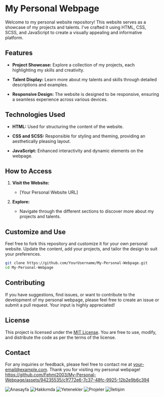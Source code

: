 # My Personal Webpage

Welcome to my personal website repository! This website serves as a showcase of my projects and talents. I've crafted it using HTML, CSS, SCSS, and JavaScript to create a visually appealing and informative platform.

## Features

- **Project Showcase:** Explore a collection of my projects, each highlighting my skills and creativity.

- **Talent Display:** Learn more about my talents and skills through detailed descriptions and examples.

- **Responsive Design:** The website is designed to be responsive, ensuring a seamless experience across various devices.

## Technologies Used

- **HTML:** Used for structuring the content of the website.

- **CSS and SCSS:** Responsible for styling and theming, providing an aesthetically pleasing layout.

- **JavaScript:** Enhanced interactivity and dynamic elements on the webpage.

## How to Access

1. **Visit the Website:**
   - [Your Personal Website URL]

2. **Explore:**
   - Navigate through the different sections to discover more about my projects and talents.

## Customize and Use

Feel free to fork this repository and customize it for your own personal website. Update the content, add your projects, and tailor the design to suit your preferences.

```bash
git clone https://github.com/YourUsername/My-Personal-Webpage.git
cd My-Personal-Webpage
```

## Contributing

If you have suggestions, find issues, or want to contribute to the development of my personal webpage, please feel free to create an issue or submit a pull request. Your input is highly appreciated!

## License

This project is licensed under the [MIT License](LICENSE). You are free to use, modify, and distribute the code as per the terms of the license.

## Contact

For any inquiries or feedback, please feel free to contact me at [your-email@example.com](mailto:your-email@example.com). Thank you for visiting my personal webpage!
https://github.com/Fehmi2003/My-Personal-Webpage/assets/94235535/c1f772e6-7c37-48fc-9925-12b2e9b6c394


![Anasayfa](https://github.com/Fehmi2003/My-Personal-Webpage/assets/94235535/a4197065-50dc-499a-be49-0ca5696a6862)
![Hakkımda](https://github.com/Fehmi2003/My-Personal-Webpage/assets/94235535/3e592724-2400-45c4-9152-0aa72302b230)
![Yetenekler](https://github.com/Fehmi2003/My-Personal-Webpage/assets/94235535/6041a569-edfc-4a74-acbc-dac017659f1f)
![Projeler](https://github.com/Fehmi2003/My-Personal-Webpage/assets/94235535/94cfc971-cd93-4686-bbdc-48a95fc8e2da)
![İletişim](https://github.com/Fehmi2003/My-Personal-Webpage/assets/94235535/fe3dfb91-c47b-4b98-8e25-0a7a03f87ce8)
